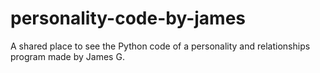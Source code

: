 # personality-code-by-james
A shared place to see the Python code of a personality and relationships program made by James G.
